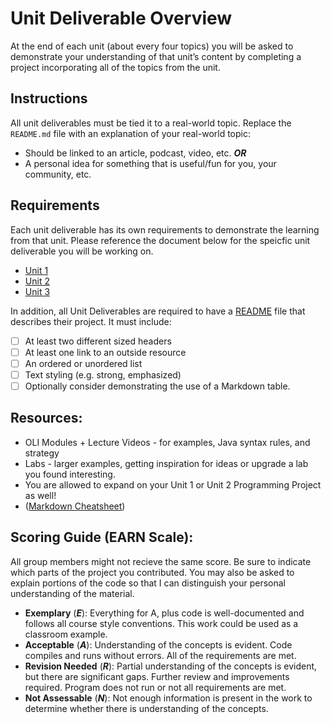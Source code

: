 # Unit Deliverable Overview
At the end of each unit (about every four topics) you will be asked to demonstrate your understanding of that unit’s content by completing a project incorporating all of the topics from the unit.

## Instructions
All unit deliverables must be tied it to a real-world topic. Replace the `README.md` file with an explanation of your real-world topic:
- Should be linked to an article, podcast, video, etc. ***OR***
- A personal idea for something that is useful/fun for you, your community, etc.
## Requirements
Each unit deliverable has its own requirements to demonstrate the learning from that unit. Please reference the document below for the speicfic unit deliverable you will be working on.

- [Unit 1](.instructions/Deliverable%201.md)
- [Unit 2](.instructions/Deliverable%202.md)
- [Unit 3](.instructions/Deliverable%203.md)

In addition, all Unit Deliverables are required to have a [README](README.md) file that describes their project. It must include:
- [ ] At least two different sized headers
- [ ] At least one link to an outside resource
- [ ] An ordered or unordered list
- [ ] Text styling (e.g. strong, emphasized)
- [ ] Optionally consider demonstrating the use of a Markdown table.

## Resources: 
- OLI Modules + Lecture Videos - for examples, Java syntax rules, and strategy
- Labs - larger examples, getting inspiration for ideas or upgrade a lab you found interesting.
- You are allowed to expand on your Unit 1 or Unit 2 Programming Project as well! 
- ([Markdown Cheatsheet](https://www.markdownguide.org/cheat-sheet/))
## Scoring Guide (EARN Scale): 
All group members might not recieve the same score. Be sure to indicate which parts of the project you contributed. You may also be asked to explain portions of the code so that I can distinguish your personal understanding of the material.

- **Exemplary** (***E***): Everything for A, plus code is well-documented and follows all course style conventions. This work could be used as a classroom example.
- **Acceptable** (***A***): Understanding of the concepts is evident. Code compiles and runs without errors. All of the requirements are met.
- **Revision Needed** (***R***): Partial understanding of the concepts is evident, but there are significant gaps. Further review and improvements required. Program does not run or not all requirements are met.
- **Not Assessable** (***N***): Not enough information is present in the work to determine whether there is understanding of the concepts.